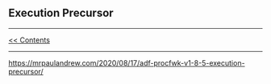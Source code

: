 ## Execution Precursor

___
[<< Contents](/ADF.procfwk/contents) 

___

https://mrpaulandrew.com/2020/08/17/adf-procfwk-v1-8-5-execution-precursor/